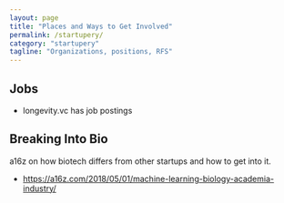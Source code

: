 ```yaml
---
layout: page
title: "Places and Ways to Get Involved"
permalink: /startupery/
category: "startupery"
tagline: "Organizations, positions, RFS"
---
```


## Jobs
- longevity.vc has job postings

## Breaking Into Bio
a16z on how biotech differs from other startups and how to get into it. 

- https://a16z.com/2018/05/01/machine-learning-biology-academia-industry/
